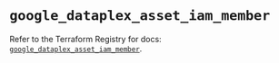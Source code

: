 # `google_dataplex_asset_iam_member`

Refer to the Terraform Registry for docs: [`google_dataplex_asset_iam_member`](https://registry.terraform.io/providers/hashicorp/google-beta/6.10.0/docs/resources/google_dataplex_asset_iam_member).
